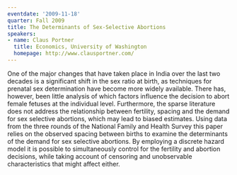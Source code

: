 ```yaml
---
eventdate: '2009-11-18'
quarter: Fall 2009
title: The Determinants of Sex-Selective Abortions
speakers:
- name: Claus Portner
  title: Economics, University of Washington
  homepage: http://www.clausportner.com/
---
```

One of the major changes that have taken place in India over the last two decades is a significant shift in the sex ratio at birth, as techniques for prenatal sex determination have become more widely available. There has, however, been little analysis of which factors influence the decision to abort female fetuses at the individual level. Furthermore, the sparse literature does not address the relationship between fertility, spacing and the demand for sex selective abortions, which may lead to biased estimates. Using data from the three rounds of the National Family and Health Survey this paper relies on the observed spacing between births to examine the determinants of the demand for sex selective abortions. By employing a discrete hazard model it is possible to simultaneously control for the fertility and abortion decisions, while taking account of censoring and unobservable characteristics that might affect either.